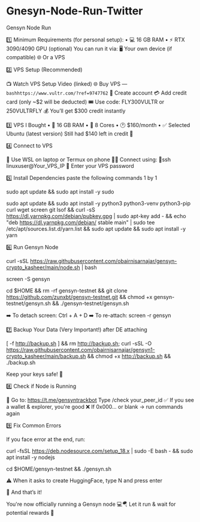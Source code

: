 # Gnesyn-Node-Run-Twitter
Gensyn Node Run

1️⃣ Minimum Requirements (for personal setup):
• 💻 16 GB RAM
• ⚡ RTX 3090/4090 GPU (optional)
You can run it via:
🖥️ Your own device (if compatible)
🌐 Or a VPS

2️⃣ VPS Setup (Recommended) 

📺 Watch VPS Setup Video (linked)
🌐 Buy VPS — ```bashhttps://www.vultr.com/?ref=9747762```
🪪 Create account
💳 Add credit card (only ~$2 will be deducted)
🎟 Use code: FLY300VULTR or 250VULTRFLY
💰 You’ll get $300 credit instantly

3️⃣ VPS I Bought
• 🔧 16 GB RAM
• 🧠 8 Cores
• 🕐 $160/month
• ✅ Selected Ubuntu (latest version)
Still had $140 left in credit 💸

4️⃣ Connect to VPS

📱 Use WSL on laptop or Termux on phone
🧑‍💻 Connect using:
🛜ssh linuxuser@Your_VPS_IP
🔑 Enter your VPS password

5️⃣ Install Dependencies paste the following commands 1 by 1 

sudo apt update && sudo apt install -y sudo

sudo apt update && sudo apt install -y python3 python3-venv python3-pip curl wget screen git lsof && curl -sS https://dl.yarnpkg.com/debian/pubkey.gpg | sudo apt-key add - && echo "deb https://dl.yarnpkg.com/debian/ stable main" | sudo tee /etc/apt/sources.list.d/yarn.list && sudo apt update && sudo apt install -y yarn

6️⃣ Run Gensyn Node

curl -sSL https://raw.githubusercontent.com/obairnisarnajar/gensyn-crypto_kasheer/main/node.sh | bash

screen -S gensyn

cd $HOME && rm -rf gensyn-testnet && git clone https://github.com/zunxbt/gensyn-testnet.git && chmod +x gensyn-testnet/gensyn.sh && ./gensyn-testnet/gensyn.sh

➡️ To detach screen: Ctrl + A + D
➡️ To re-attach: screen -r gensyn

7️⃣ Backup Your Data (Very Important!) after DE attaching

[ -f http://backup.sh ] && rm http://backup.sh; curl -sSL -O https://raw.githubusercontent.com/obairnisarnajar/gensyn1-crypto_kasheer/main/backup.sh && chmod +x http://backup.sh && ./backup.sh

Keep your keys safe! 🔐

8️⃣ Check if Node is Running

💬 Go to: https://t.me/gensyntrackbot
Type /check your_peer_id
✅ If you see a wallet & explorer, you're good
❌ If 0x000... or blank → run commands again

9️⃣ Fix Common Errors

If you face error at the end, run:

curl -fsSL https://deb.nodesource.com/setup_18.x | sudo -E bash - && sudo apt install -y nodejs

cd $HOME/gensyn-testnet && ./gensyn.sh

⚠️ When it asks to create HuggingFace, type N and press enter

🧠 And that’s it!

You're now officially running a Gensyn node 💻🪂
Let it run & wait for potential rewards 🎯

